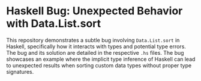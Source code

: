 # Haskell Bug: Unexpected Behavior with Data.List.sort

This repository demonstrates a subtle bug involving `Data.List.sort` in Haskell, specifically how it interacts with types and potential type errors. The bug and its solution are detailed in the respective `.hs` files.  The bug showcases an example where the implicit type inference of Haskell can lead to unexpected results when sorting custom data types without proper type signatures.